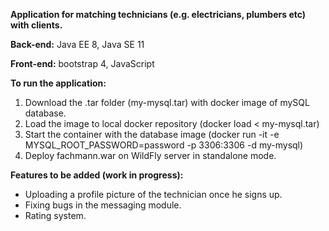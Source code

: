 **Application for matching technicians (e.g. electricians, plumbers etc)
with clients.**

**Back-end:** Java EE 8, Java SE 11

**Front-end:** bootstrap 4, JavaScript

**To run the application:**
1. Download the .tar folder (my-mysql.tar) with docker image of mySQL database.
2. Load the image to local docker repository (docker load < my-mysql.tar)
2. Start the container with the database image (docker run -it -e MYSQL_ROOT_PASSWORD=password -p 3306:3306 -d my-mysql)
3. Deploy fachmann.war on WildFly server in standalone mode.


**Features to be added (work in progress):** 
* Uploading a profile picture of the technician once he signs up.
* Fixing bugs in the messaging module.
* Rating system.